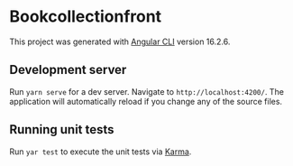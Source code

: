 # Bookcollectionfront

This project was generated with [Angular CLI](https://github.com/angular/angular-cli) version 16.2.6.

## Development server

Run `yarn serve` for a dev server. Navigate to `http://localhost:4200/`. The application will automatically reload if you change any of the source files.

## Running unit tests

Run `yar test` to execute the unit tests via [Karma](https://karma-runner.github.io).
